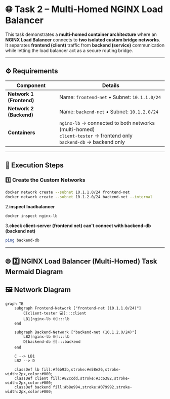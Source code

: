 # 🌐 Task 2 – Multi-Homed NGINX Load Balancer

This task demonstrates a **multi-homed container architecture** where an **NGINX Load Balancer** connects to **two isolated custom bridge networks**.  
It separates **frontend (client)** traffic from **backend (service)** communication while letting the load balancer act as a secure routing bridge.

---

## ⚙️ Requirements

| Component | Details |
|------------|----------|
| **Network 1 (Frontend)** | Name: `frontend-net`  •  Subnet: `10.1.1.0/24` |
| **Network 2 (Backend)** | Name: `backend-net`   •  Subnet: `10.1.2.0/24` |
| **Containers** | `nginx-lb` → connected to both networks (multi-homed)<br>`client-tester` → frontend only<br>`backend-db` → backend only |

---

## 🧱 Execution Steps

### 1️⃣ Create the Custom Networks
```bash
docker network create --subnet 10.1.1.0/24 frontend-net
docker network create --subnet 10.1.2.0/24 backend-net --internal
```
2.**inspect loadbalancer**
```bash
docker inspect nginx-lb
```
3.**ckeck client-server (frontend net) can't connect with backend-db (backend net)**
```bash
ping backend-db
```

---

## 🌐 **2️⃣ NGINX Load Balancer (Multi-Homed) Task Mermaid Diagram**

## 🖼️ Network Diagram
```mermaid
graph TB
    subgraph Frontend-Network ["frontend-net (10.1.1.0/24)"]
        C[client-tester 💻]:::client
        LB1[nginx-lb 🌐]:::lb
    end

    subgraph Backend-Network ["backend-net (10.1.2.0/24)"]
        LB2[nginx-lb 🌐]:::lb
        D[backend-db 🗄️]:::backend
    end

    C --> LB1
    LB2 --> D

    classDef lb fill:#f6b93b,stroke:#e58e26,stroke-width:2px,color:#000;
    classDef client fill:#82ccdd,stroke:#3c6382,stroke-width:2px,color:#000;
    classDef backend fill:#b8e994,stroke:#079992,stroke-width:2px,color:#000;
